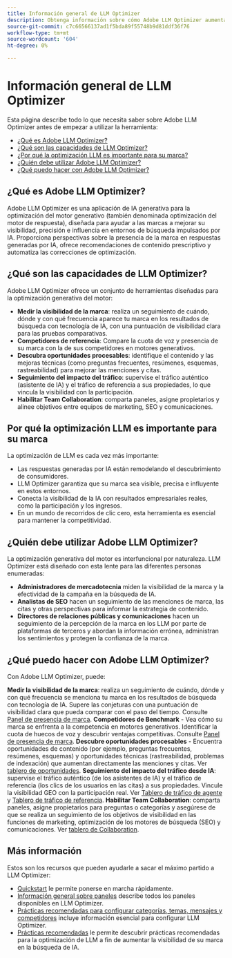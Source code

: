 ```yaml
---
title: Información general de LLM Optimizer
description: Obtenga información sobre cómo Adobe LLM Optimizer aumenta la visibilidad de la marca en la búsqueda impulsada por IA. Realice un seguimiento de menciones, citas y perspectivas. Empiece a optimizar hoy para mejorar la participación y la influencia.
source-git-commit: c7c66566137ad1f5bda89f55748b9d81ddf36f76
workflow-type: tm+mt
source-wordcount: '604'
ht-degree: 0%

---
```



# Información general de LLM Optimizer

Esta página describe todo lo que necesita saber sobre Adobe LLM Optimizer antes de empezar a utilizar la herramienta:

* [¿Qué es Adobe LLM Optimizer?](#what-is-adobe-llm-optimizer)
* [¿Qué son las capacidades de LLM Optimizer?](#what-are-llm-optimizer-capabilities)
* [¿Por qué la optimización LLM es importante para su marca?](#why-llm-optimization-matters-for-your-brand)
* [¿Quién debe utilizar Adobe LLM Optimizer?](#who-should-use-adobe-llm-optimizer)
* [¿Qué puedo hacer con Adobe LLM Optimizer?](#what-can-i-do-with-adobe-llm-optimizer)

## ¿Qué es Adobe LLM Optimizer?

Adobe LLM Optimizer es una aplicación de IA generativa para la optimización del motor generativo (también denominada optimización del motor de respuesta), diseñada para ayudar a las marcas a mejorar su visibilidad, precisión e influencia en entornos de búsqueda impulsados por IA. Proporciona perspectivas sobre la presencia de la marca en respuestas generadas por IA, ofrece recomendaciones de contenido prescriptivo y automatiza las correcciones de optimización.

## ¿Qué son las capacidades de LLM Optimizer?

Adobe LLM Optimizer ofrece un conjunto de herramientas diseñadas para la optimización generativa del motor:

* **Medir la visibilidad de la marca**: realiza un seguimiento de cuándo, dónde y con qué frecuencia aparece tu marca en los resultados de búsqueda con tecnología de IA, con una puntuación de visibilidad clara para las pruebas comparativas.
* **Competidores de referencia**: Compare la cuota de voz y presencia de su marca con la de sus competidores en motores generativos.
* **Descubra oportunidades procesables**: identifique el contenido y las mejoras técnicas (como preguntas frecuentes, resúmenes, esquemas, rastreabilidad) para mejorar las menciones y citas.
* **Seguimiento del impacto del tráfico**: supervise el tráfico auténtico (asistente de IA) y el tráfico de referencia a sus propiedades, lo que vincula la visibilidad con la participación.
* **Habilitar Team Collaboration**: comparta paneles, asigne propietarios y alinee objetivos entre equipos de marketing, SEO y comunicaciones.

## Por qué la optimización LLM es importante para su marca

La optimización de LLM es cada vez más importante:

* Las respuestas generadas por IA están remodelando el descubrimiento de consumidores.
* LLM Optimizer garantiza que su marca sea visible, precisa e influyente en estos entornos.
* Conecta la visibilidad de la IA con resultados empresariales reales, como la participación y los ingresos.
* En un mundo de recorridos de clic cero, esta herramienta es esencial para mantener la competitividad.

## ¿Quién debe utilizar Adobe LLM Optimizer?

La optimización generativa del motor es interfuncional por naturaleza. LLM Optimizer está diseñado con esta lente para las diferentes personas enumeradas:

* **Administradores de mercadotecnia** miden la visibilidad de la marca y la efectividad de la campaña en la búsqueda de IA.
* **Analistas de SEO** hacen un seguimiento de las menciones de marca, las citas y otras perspectivas para informar la estrategia de contenido.
* **Directores de relaciones públicas y comunicaciones** hacen un seguimiento de la percepción de la marca en los LLM por parte de plataformas de terceros y abordan la información errónea, administran los sentimientos y protegen la confianza de la marca.

## ¿Qué puedo hacer con Adobe LLM Optimizer?

Con Adobe LLM Optimizer, puede:

**Medir la visibilidad de la marca**: realiza un seguimiento de cuándo, dónde y con qué frecuencia se menciona tu marca en los resultados de búsqueda con tecnología de IA. Supere las conjeturas con una puntuación de visibilidad clara que pueda comparar con el paso del tiempo. Consulte [Panel de presencia de marca](/help/dashboards/brand-presence.md).
**Competidores de Benchmark** - Vea cómo su marca se enfrenta a la competencia en motores generativos. Identificar la cuota de huecos de voz y descubrir ventajas competitivas. Consulte [Panel de presencia de marca](/help/dashboards/brand-presence.md).
**Descubre oportunidades procesables** - Encuentra oportunidades de contenido (por ejemplo, preguntas frecuentes, resúmenes, esquemas) y oportunidades técnicas (rastreabilidad, problemas de indexación) que aumentan directamente las menciones y citas. Ver [tablero de oportunidades](/help/dashboards/opportunities.md).
**Seguimiento del impacto del tráfico desde IA**: supervise el tráfico auténtico (de los asistentes de IA) y el tráfico de referencia (los clics de los usuarios en las citas) a sus propiedades. Vincule la visibilidad GEO con la participación real. Ver [Tablero de tráfico de agente](/help/dashboards/agentic-traffic.md) y [Tablero de tráfico de referencia](/help/dashboards/referral-traffic.md).
**Habilitar Team Collaboration**: comparta paneles, asigne propietarios para preguntas o categorías y asegúrese de que se realiza un seguimiento de los objetivos de visibilidad en las funciones de marketing, optimización de los motores de búsqueda (SEO) y comunicaciones. Ver [tablero de Collaboration](/help/dashboards/collaboration.md).

## Más información

Estos son los recursos que pueden ayudarle a sacar el máximo partido a LLM Optimizer:

* [Quickstart](/help/overview/quick-start.md) le permite ponerse en marcha rápidamente.
* [Información general sobre paneles](/help/dashboards/dashboards-overview.md) describe todos los paneles disponibles en LLM Optimizer.
* [Prácticas recomendadas para configurar categorías, temas, mensajes y competidores](/help/overview/best-practices-topics-prompts.md) incluye información esencial para configurar LLM Optimizer.
* [Prácticas recomendadas](/help/tutorials/best-practices.md) le permite descubrir prácticas recomendadas para la optimización de LLM a fin de aumentar la visibilidad de su marca en la búsqueda de IA.






